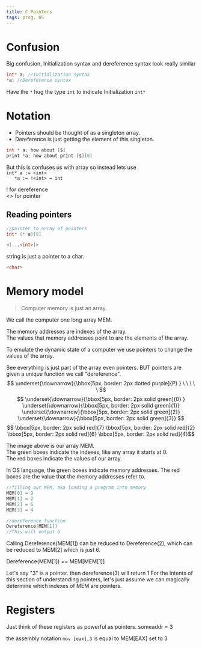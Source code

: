 ```yaml
---
title: C Pointers
tags: prog, OS
---
```


# Confusion

Big confusion, Initialization syntax and dereference syntax look really similar  

```C
int* a; //Initialization syntax
*a; //Dereference syntax
```
Have the `*` hug the type `int` to indicate Initialization `int*`

# Notation

* Pointers should be thought of as a singleton array.
* Dereference is just getting the element of this singleton.

```C
int * a; how about [$]
print *a; how about print [$][0]
```

But this is confuses us with array so instead lets use  
`int* a := <int>`  
`   *a := !<int> = int`

! for dereference  
<> for pointer  

## Reading pointers

```C
//pointer to array of pointers
int* (* a)[5]

<[..,<int>]>
```

string is just a pointer to a char.

```C
<char>
```

# Memory model

>Computer memory is just an array.

We call the computer one long array MEM.  

The memory addresses are indexes of the array.  
The values that memory addresses point to are the elements of the array.  

To emulate the dynamic state of a computer we use pointers to change the values of the array.

See everything is just part of the array even pointers.
BUT pointers are given a unique function we call "dereference".
$$ \underset{\downarrow}{\bbox[5px, border: 2px dotted purple]{P} } \ \ \ \ \ $$
$$ \underset{\downarrow}{\bbox[5px, border: 2px solid green]{0} } \underset{\downarrow}{\bbox[5px, border: 2px solid green]{1}}  \underset{\downarrow}{\bbox[5px, border: 2px solid green]{2}}  \underset{\downarrow}{\bbox[5px, border: 2px solid green]{3}}   $$
$$ \bbox[5px, border: 2px solid red]{7} \bbox[5px, border: 2px solid red]{2} \bbox[5px, border: 2px solid red]{6} \bbox[5px, border: 2px solid red]{4}$$

The image above is our array MEM.  
The green boxes indicate the indexes, like any array it starts at 0.  
The red boxes indicate the values of our array.  

In OS language, the green boxes indicate memory addresses.
The red boxes are the value that the memory addresses refer to.
``` C    
//filling our MEM, aka loading a program into memory
MEM[0] = 9   
MEM[1] = 2
MEM[2] = 6
MEM[3] = 4  

//dereference function
Dereference(MEM[1])
//This will output 6 
```
Calling Dereference(MEM[1]) can be reduced to Dereference(2), which can be reduced to MEM[2] which is just 6.

Dereference(MEM[1]) == MEM[MEM[1]]

Let's say "3" is a pointer.
then dereference(3) will return 1
For the intents of this section of understanding pointers, let's just assume we can magically determine which indexes of MEM are pointers.

# Registers


Just think of these registers as powerful as pointers.
someaddr = 3


the assembly notation `mov [eax],3` is equal to MEM[EAX] set to 3 

